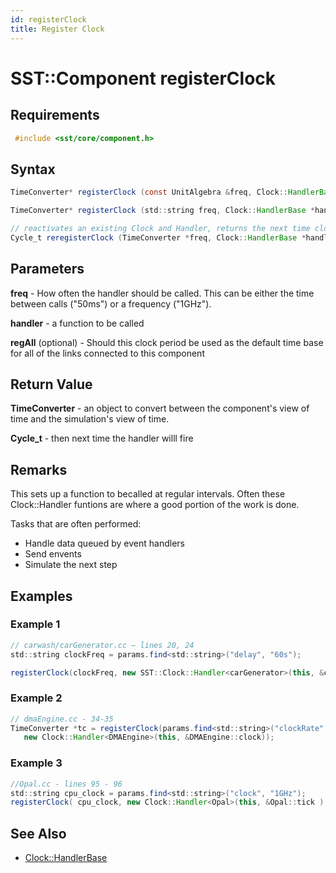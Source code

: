 ```yaml
---
id: registerClock
title: Register Clock
---
```

<!---
Expected path/category (can I just use folders or is it more involved): 
  SST Core > SST::Component > [this page]

Questions/TODO:
  Add the signature for Clock::HandlerBase (or add it as another page)
--->

# SST::Component registerClock

## Requirements

```c++
 #include <sst/core/component.h>
```

## Syntax

<!--- java used here since it looked liked the highlight was a bit better (in VS code), would need to test and see what looks best --->

```java
TimeConverter* registerClock (const UnitAlgebra &freq, Clock::HandlerBase *handler, bool regAll=true)

TimeConverter* registerClock (std::string freq, Clock::HandlerBase *handler, bool regAll=true)

// reactivates an existing Clock and Handler, returns the next time clock handler will fire
Cycle_t reregisterClock (TimeConverter *freq, Clock::HandlerBase *handler)
```

## Parameters

**freq** - How often the handler should be called. This can be either the time between calls ("50ms") or a frequency ("1GHz").

**handler** - a function to be called

**regAll** (optional) - Should this clock period be used as the default time base for all of the links connected to this component

## Return Value

**TimeConverter** - an object to convert between the component's view of time and the simulation's view of time.

**Cycle_t** - then next time the handler willl fire

## Remarks

This sets up a function to becalled at regular intervals. Often these Clock::Handler funtions are where a good portion of the work is done.

Tasks that are often performed:

- Handle data queued by event handlers
- Send envents
- Simulate the next step 

## Examples

### Example 1

```java
// carwash/carGenerator.cc – lines 20, 24
std::string clockFreq = params.find<std::string>("delay", "60s");

registerClock(clockFreq, new SST::Clock::Handler<carGenerator>(this, &carGenerator::clockTick));
```

### Example 2

```java
// dmaEngine.cc - 34-35
TimeConverter *tc = registerClock(params.find<std::string>("clockRate", "1 GHz"),
   new Clock::Handler<DMAEngine>(this, &DMAEngine::clock));
```

### Example 3

```java
//Opal.cc - lines 95 - 96
std::string cpu_clock = params.find<std::string>("clock", "1GHz");
registerClock( cpu_clock, new Clock::Handler<Opal>(this, &Opal::tick ) );
```

## See Also

- [Clock::HandlerBase](TBA)